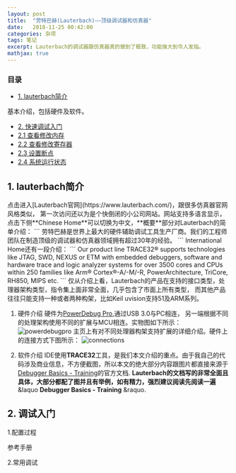 ```yaml
---
layout: post
title:  "劳特巴赫(Lauterbach)——顶级调试器和仿真器" 
date:   2018-11-25 00:42:00
categories: 杂项
tags: 笔记
excerpt: Lauterbach的调试器跟仿真器真的做到了极致，功能强大到令人发指。
mathjax: true
---
```

### 目录
* [1. lauterbach简介](#1)

基本介绍，包括硬件及软件。
* [2. 快速调试入门](#2)
* [2.1 查看修改内存](#2.1)
* [2.2 查看修改寄存器](#2.2)
* [2.3 设置断点](#2.3)
* [2.4 系统运行状态](#2.4)

<h2 id="1">1. lauterbach简介</h2>
点击进入[Lauterbach官网](https://www.lauterbach.com/)，跟很多仿真器官网风格类似，
第一次访问还以为是个快倒闭的小公司网站。网站支持多语言显示，点击下侧**Chinese Home**可以切换为中文，**概要**部分对Lauterbach的简单介绍：
```
劳特巴赫是世界上最大的硬件辅助调试工具生产厂商。我们的工程师团队在制造顶级的调试器和仿真器领域拥有超过30年的经验。
```
International Home还有一段介绍：
```
Our product line TRACE32® supports technologies like JTAG, SWD, NEXUS or ETM with embedded debuggers, software and hardware trace and logic analyzer systems for over 3500 cores and CPUs within 250 families like Arm® Cortex®-A/-M/-R, PowerArchitecture, TriCore, RH850, MIPS etc.
```
仅从介绍上看，Lauterbach的产品在支持的接口类型，处理器架构类型，指令集上面非常全面，几乎包含了市面上所有类型，
而其他产品往往只能支持一种或者两种构架，比如Keil uvision支持51及ARM系列。

1. 硬件介绍
硬件为[PowerDebug Pro](https://www.lauterbach.com/frames.html?powerdebugpro.html),通过USB 3.0与PC相连，
另一端根据不同的处理架构使用不同的扩展与MCU相连。实物图如下所示：
![powerdebugpro]({{site.url}}assets/lauterbach/powerdebugpro.jpg)
主页上有对不同处理器构架支持扩展的详细介绍。硬件上的连接方式下图所示：
![connections]({{site.url}}assets/lauterbach/connection.png)

2. 软件介绍
IDE使用**TRACE32**工具，是我们本文介绍的重点。由于我自己的代码涉及商业信息，不方便截图，所以本文的绝大部分内容跟图片都直接来源于
[Debugger Basics - Training](https://www2.lauterbach.com/pdf/training_debugger.pdf)的官方文档.
**Lauterbach的文档写的非常全面且具体，大部分都配了图并且有举例，如有精力，强烈建议阅读先阅读一遍**&laquo **Debugger Basics - Training** &raquo.
<h2 id="2">2. 调试入门</h2>
1.配置过程

参考手册

2.常用调试

